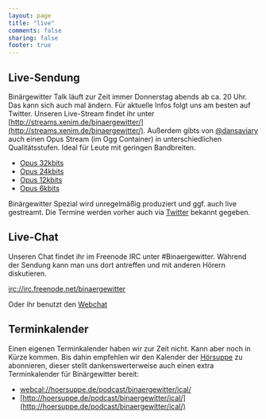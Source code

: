 ```yaml
---
layout: page
title: "live"
comments: false
sharing: false
footer: true
---
```

## Live-Sendung
Binärgewitter Talk läuft zur Zeit immer Donnerstag abends ab ca. 20 Uhr. Das kann sich auch mal ändern. Für aktuelle Infos folgt uns am besten auf Twitter. Unseren Live-Stream findet ihr unter 
[http://streams.xenim.de/binaergewitter/](http://streams.xenim.de/binaergewitter/).
Außerdem gibts von [@dansaviary](http://twitter.com/dansaviary) auch einen Opus Stream (im Ogg Container) in unterschiedlichen Qualitätsstufen. Ideal für Leute mit geringen Bandbreiten.

* [Opus 32kbits](http://stream.xenim.imake.io/binaergewitter_32.ogg)
* [Opus 24kbits](http://stream.xenim.imake.io/binaergewitter_24.ogg)
* [Opus 12kbits](http://stream.xenim.imake.io/binaergewitter_12.ogg)
* [Opus 6kbits](http://stream.xenim.imake.io/binaergewitter_6.ogg)

Binärgewitter Spezial wird unregelmäßig produziert und ggf. auch live gestreamt. Die Termine werden vorher auch via [Twitter](http://twitter.com/binaergewitter) bekannt gegeben.

## Live-Chat

Unseren Chat findet ihr im Freenode IRC unter \#Binaergewitter. Während der Sendung kann man uns dort antreffen und mit anderen Hörern diskutieren.

[irc://irc.freenode.net/binaergewitter](irc://irc.freenode.net/binaergewitter)

Oder ihr benutzt den [Webchat](http://webchat.freenode.net/?channels=binaergewitter)

## Terminkalender

Einen eigenen Terminkalender haben wir zur Zeit nicht. Kann aber noch in Kürze kommen. Bis dahin empfehlen wir den Kalender der [Hörsuppe](http://hoersuppe.de) zu abonnieren, dieser stellt dankenswerterweise auch einen extra Terminkalender für Binärgewitter bereit:

* [webcal://hoersuppe.de/podcast/binaergewitter/ical/](webcal://hoersuppe.de/podcast/binaergewitter/ical/)
* [http://hoersuppe.de/podcast/binaergewitter/ical/](http://hoersuppe.de/podcast/binaergewitter/ical/)
